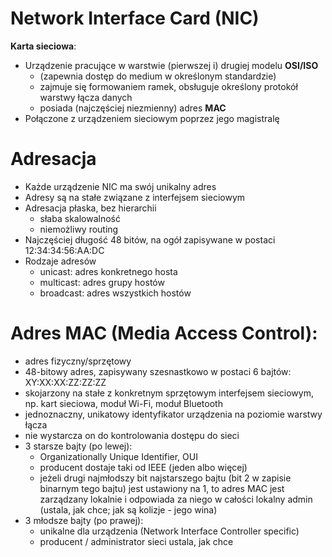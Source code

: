 # Network Interface Card (NIC)

**Karta sieciowa**:
- Urządzenie pracujące w warstwie (pierwszej i) drugiej modelu **OSI/ISO**
	- (zapewnia dostęp do medium w określonym standardzie)
	- zajmuje się formowaniem ramek, obsługuje określony protokół warstwy łącza danych
	- posiada (najczęściej niezmienny) adres **MAC**
- Połączone z urządzeniem sieciowym poprzez jego magistralę
# Adresacja

- Każde urządzenie NIC ma swój unikalny adres
- Adresy są na stałe związane z interfejsem sieciowym
- Adresacja płaska, bez hierarchii
	- słaba skalowalność
	- niemożliwy routing
- Najczęściej długość 48 bitów, na ogół zapisywane w postaci 12:34:34:56:AA:DC
- Rodzaje adresów 
	- unicast: adres konkretnego hosta
	- multicast: adres grupy hostów
	- broadcast: adres wszystkich hostów

# Adres MAC (Media Access Control):

- adres fizyczny/sprzętowy
- 48-bitowy adres, zapisywany szesnastkowo w postaci 6 bajtów: $\text{XY:XX:XX:ZZ:ZZ:ZZ}$
- skojarzony na stałe z konkretnym sprzętowym interfejsem sieciowym, np. kart sieciowa, moduł Wi-Fi, moduł Bluetooth
 - jednoznaczny, unikatowy identyfikator urządzenia na poziomie warstwy łącza
- nie wystarcza on do kontrolowania dostępu do sieci
- 3 starsze bajty (po lewej):
	- Organizationally Unique Identifier, OUI
	- producent dostaje taki od IEEE (jeden albo więcej)
	- jeżeli drugi najmłodszy bit najstarszego bajtu (bit 2 w zapisie binarnym tego bajtu) jest ustawiony na 1, to adres MAC jest zarządzany lokalnie i odpowiada za niego w całości lokalny admin (ustala, jak chce; jak są kolizje - jego wina)
-  3 młodsze bajty (po prawej):
	- unikalne dla urządzenia (Network Interface Controller specific)
	- producent / administrator sieci ustala, jak chce